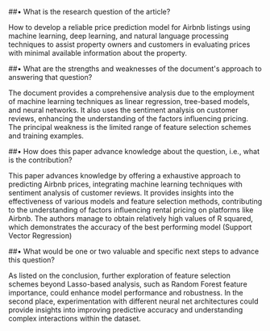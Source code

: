 ##•	What is the research question of the article?

How to develop a reliable price prediction model for Airbnb listings using machine learning, deep learning,
 and natural language processing techniques to assist property owners and customers in evaluating prices with minimal available 
information about the property.

##•	What are the strengths and weaknesses of the document's approach to answering that question?

The document provides a comprehensive analysis due to the employment of machine learning techniques 
as linear regression, tree-based models, and neural networks. It also uses the sentiment analysis on customer reviews, 
enhancing the understanding of the factors influencing pricing. The principal weakness is the limited range of feature selection 
schemes and training examples.

##•	How does this paper advance knowledge about the question, i.e., what is the contribution?

This paper advances knowledge by offering a exhaustive approach to predicting Airbnb prices, integrating machine learning 
techniques with sentiment analysis of customer reviews. It provides insights into the effectiveness of various models and 
feature selection methods, contributing to the understanding of factors influencing rental pricing on platforms like Airbnb. 
The authors manage to obtain relatively high values of R squared, which demonstrates the accuracy of the best performing model 
(Support Vector Regression)

##•	What would be one or two valuable and specific next steps to advance this question?

As listed on the conclusion, further exploration of feature selection schemes beyond Lasso-based analysis, such as Random Forest
 feature importance, could enhance model performance and robustness. 	In the second place, experimentation with different neural 
net architectures could provide insights into improving predictive accuracy and understanding complex interactions within the dataset. 
